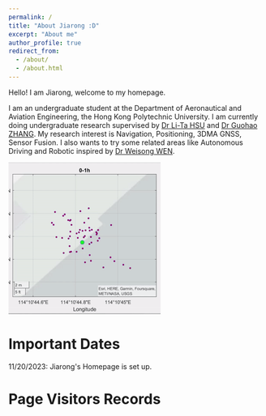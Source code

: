 ```yaml
---
permalink: /
title: "About Jiarong :D"
excerpt: "About me"
author_profile: true
redirect_from: 
  - /about/
  - /about.html
---
```



Hello! I am Jiarong, welcome to my homepage.

I am an undergraduate student at the Department of Aeronautical and Aviation Engineering, the Hong Kong Polytechnic University. I am currently doing undergraduate research supervised by [Dr Li-Ta HSU](https://www.polyu.edu.hk/aae/people/academic-staff/dr-hsu-li-ta/) and [Dr Guohao ZHANG](https://www.polyu.edu.hk/aae/people/academic-staff/dr-zhang-guohao/). My research interest is Navigation, Positioning, 3DMA GNSS, Sensor Fusion. I also wants to try some related areas like Autonomous Driving and Robotic inspired by [Dr Weisong WEN](https://www.polyu.edu.hk/aae/people/academic-staff/dr-wen-weisong/).


<img src="../images/gif1.gif" width="300" />

Important Dates
======
11/20/2023: Jiarong's Homepage is set up.

Page Visitors Records
======
<script type="text/javascript" id="clustrmaps" src="//clustrmaps.com/map_v2.js?d=ng3WPvSCmikdN1duWfsgFHJQG8UkcSzdTkdRcBeKM8Q&cl=ffffff&w=a" width = "100"/></script>
